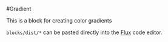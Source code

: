 #Gradient

This is a block for creating color gradients

`blocks/dist/*` can be pasted directly into the [Flux](flux.io) code editor.

